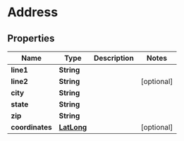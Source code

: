 

# Address

## Properties

Name | Type | Description | Notes
------------ | ------------- | ------------- | -------------
**line1** | **String** |  | 
**line2** | **String** |  |  [optional]
**city** | **String** |  | 
**state** | **String** |  | 
**zip** | **String** |  | 
**coordinates** | [**LatLong**](LatLong.md) |  |  [optional]



